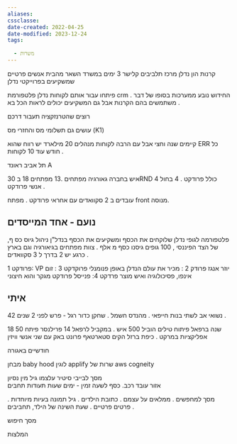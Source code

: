 ```yaml
---
aliases: 
cssclasse: 
date-created: 2022-04-25
date-modified: 2023-12-24
tags:
  
  - משרות
---
```


קרנות הון נדלן
מרכז תלביבים קלישר
3 ימים במשרד השאר מהבית
אנשים פרטיים שמשקיעים בפרוייקטי נדלן

פיתחו עבור אותם לקוחות נדלן פלטפורמת crm . החידוש נובע ממערכות
בסופו של דבר משתמשים בהם הקרנות
אבל גם המשקיעים יכולים לראות הכל בא .

רוצים שהטרנזקציה תעבור דרכם

עושים גם תשלומי מס והחזרי מס (K1)

קיימים שנה וחצי אבל עם הרבה לקוחות
מנהלים 20 מילארד
יש רווח שהוא ERR
כל חודש עוד 10 לקוחות .

תל אביב
ראונד A

30 איש בחברה
גאורגיה מפתחים .13 מפתחים 18 בRND כולל פרודקט . 4 בחול
4 אנשי פרודקט .

עובדים ב 2 סקוואדים עם אחראי פרודקט .
מפתח front מנוסה.

 נועם - אחד המייסדים
--------------------------------
פלטפורמה לגופי נדלן שלוקחים את הכסף ומשקיעים את הכסף בנדל"ן
ניהול גיוס כס ף, של הצד הפיננסי ,
100 גופים
גיסנו כסף מ אלף .
צוות מפתחים בגיאורגיה וגם בארץ
כרגע יש 2 בדרך ל 3 סקוואדים .

פרודקט 1: VP יוזר אנגז
פרודק 2 : מכיר את עולם הנדלן באופן פנומנלי
פרוקדקט 3 : זום אינפו, פסיכולוגיה ואיש מוצר
פרדקט 4:  פנייסל פרודקט מגקר והוא חיצוני

איתי
--------
42 נשואי אב לשתי בנות חייפאי . מהנדס חשמל .
שחקן כדור רגל - פרש לפני 2 שנים .

18 שנה ברפאל פיתוח טילים הוביל 500 איש .
במקביל לרפאל 14 פרילנסר פיתח 50 אפליקציות במרקט .
כיפת ברזל
הקים סטארטאף פרונט באק  עם שני אנשי וויזין

חודשיים באגורה

מבחן baby hood
לוגין applify
שרות של aws cogneity  

מסך לבייבי סיטיר
עלצמו גיל מין נסיון  
אזור עובד
רכב. כסף לשעה
זמין - ימים שעות
תעודות
תחבים

מסך למחפשים .
ממלאים על עצמם .
כתובת הילדים . גיל תמונה בעיות מיוחדות .
פרטים פרטיים .
שעת השינה של הילד, תחביבים .

מסך חיפוש

המלצות
